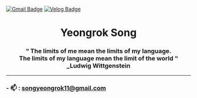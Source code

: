  <div class="header">
 
  [![Gmail Badge](https://img.shields.io/badge/Gmail-D14836?style=flat&logo=Gmail&logoColor=white)](mailto:songyeongrok11@gmail.com) 
  [![Velog Badge](https://img.shields.io/badge/Tech%20Blog-555263?style=flat&logoColor=white)](https://crescentfull.github.io/)
 
 </div>
 
   <h1 align="center">Yeongrok Song</h1>
 
 
   <h3 align="center">
  “ The limits of me mean the limits of my language.<br/>
    The limits of my language mean the limit of the world “ <br/>
   _Ludwig Wittgenstein
   </h3>

 ---
 
<div class="article1" align="left">

  ### - 📫 : **songyeongrok11@gmail.com**

<!--   ### Languages and Tools: -->

<!--  [![My Skills](https://skillicons.dev/icons?i=java,spring,eclipse,jquery,py,django,flask,vscode,mysql,js,html,css,aws,git,github&perline=8)](https://skillicons.dev) -->
</div>
